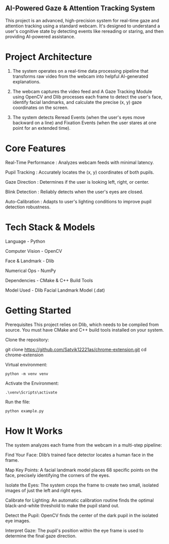 ## AI-Powered Gaze & Attention Tracking System
This project is an advanced, high-precision system for real-time gaze and attention tracking using a standard webcam. It's designed to understand a user's cognitive state by detecting events like rereading or staring, and then providing AI-powered assistance.

# Project Architecture
1. The system operates on a real-time data processing pipeline that transforms raw video from the webcam into helpful AI-generated explanations.

2. The webcam captures the video feed and A Gaze Tracking Module using OpenCV and Dlib processes each frame to detect the user's face, identify facial landmarks, and calculate the precise (x, y) gaze coordinates on the screen.

3. The system detects Reread Events (when the user's eyes move backward on a line) and Fixation Events (when the user stares at one point for an extended time).

# Core Features
Real-Time Performance : Analyzes webcam feeds with minimal latency.

Pupil Tracking : Accurately locates the (x, y) coordinates of both pupils.

Gaze Direction : Determines if the user is looking left, right, or center.

Blink Detection : Reliably detects when the user's eyes are closed.

Auto-Calibration : Adapts to user's lighting conditions to improve pupil detection robustness.

# Tech Stack & Models
Language - Python 

Computer Vision - OpenCV

Face & Landmark - Dlib

Numerical Ops - NumPy

Dependencies - CMake & C++ Build Tools

Model Used - Dlib Facial Landmark Model (.dat)

# Getting Started
Prerequisites
This project relies on Dlib, which needs to be compiled from source. You must have CMake and C++ build tools installed on your system.

Clone the repository:

git clone https://github.com/Satvik12221as/chrome-extension.git
cd chrome-extension

Virtual environment:

```python -m venv venv```

Activate the Environment:

```.\venv\Scripts\activate```

Run the file:

```python example.py```

# How It Works
The system analyzes each frame from the webcam in a multi-step pipeline:

Find Your Face: Dlib’s trained face detector locates a human face in the frame.

Map Key Points: A facial landmark model places 68 specific points on the face, precisely identifying the corners of the eyes.

Isolate the Eyes: The system crops the frame to create two small, isolated images of just the left and right eyes.

Calibrate for Lighting: An automatic calibration routine finds the optimal black-and-white threshold to make the pupil stand out.

Detect the Pupil: OpenCV finds the center of the dark pupil in the isolated eye images.

Interpret Gaze: The pupil's position within the eye frame is used to determine the final gaze direction.

